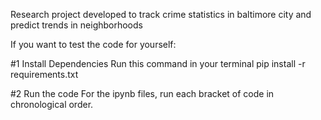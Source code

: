 Research project developed to track crime statistics in baltimore city and predict trends in neighborhoods

If you want to  test the code for yourself:

#1 Install Dependencies
Run this command in your terminal
pip install -r requirements.txt

#2 Run the code 
For the ipynb files, run each bracket of code in chronological order.
